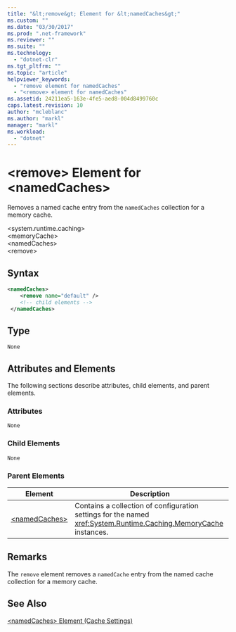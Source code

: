 ```yaml
---
title: "&lt;remove&gt; Element for &lt;namedCaches&gt;"
ms.custom: ""
ms.date: "03/30/2017"
ms.prod: ".net-framework"
ms.reviewer: ""
ms.suite: ""
ms.technology: 
  - "dotnet-clr"
ms.tgt_pltfrm: ""
ms.topic: "article"
helpviewer_keywords: 
  - "remove element for namedCaches"
  - "<remove> element for namedCaches"
ms.assetid: 24211ea5-163e-4fe5-aed8-004d8499760c
caps.latest.revision: 10
author: "mcleblanc"
ms.author: "markl"
manager: "markl"
ms.workload: 
  - "dotnet"
---
```

# &lt;remove&gt; Element for &lt;namedCaches&gt;
Removes a named cache entry from the `namedCaches` collection for a memory cache.  
  
 \<system.runtime.caching>  
\<memoryCache>  
\<namedCaches>  
\<remove>  
  
## Syntax  
  
```xml  
<namedCaches>  
    <remove name="default" />  
    <!-- child elements -->  
 </namedCaches>  
```  
  
## Type  
 `None`  
  
## Attributes and Elements  
 The following sections describe attributes, child elements, and parent elements.  
  
### Attributes  
 `None`  
  
### Child Elements  
 `None`  
  
### Parent Elements  
  
|Element|Description|  
|-------------|-----------------|  
|[\<namedCaches>](../../../../../docs/framework/configure-apps/file-schema/runtime/namedcaches-element-cache-settings.md)|Contains a collection of configuration settings for the named <xref:System.Runtime.Caching.MemoryCache> instances.|  
  
## Remarks  
 The `remove` element removes a `namedCache` entry from the named cache collection for a memory cache.  
  
## See Also  
 [\<namedCaches> Element (Cache Settings)](../../../../../docs/framework/configure-apps/file-schema/runtime/namedcaches-element-cache-settings.md)
